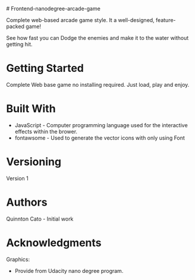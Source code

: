 ﻿﻿# Frontend-nanodegree-arcade-gameComplete web-based arcade game style. It a well-designed, feature-packed game!  See how fast you can Dodge the enemies and make it to the water without getting hit.# Getting StartedComplete Web base game no installing required.  Just load, play and enjoy.# Built With- JavaScript - Computer programming language used for the interactive effects within the brower.- fontawsome - Used to generate the vector icons with only using Font # VersioningVersion 1# AuthorsQuinnton Cato - Initial work# AcknowledgmentsGraphics:- Provide from Udacity nano degree program.